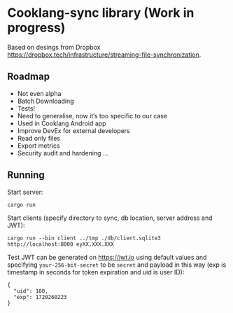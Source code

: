 # Cooklang-sync library (Work in progress)

Based on desings from Dropbox https://dropbox.tech/infrastructure/streaming-file-synchronization.

## Roadmap

- Not even alpha
- Batch Downloading
- Tests!
- Need to generalise, now it’s too specific to our case
- Used in Cooklang Android app
- Improve DevEx for external developers
- Read only files
- Export metrics
- Security audit and hardening
…

## Running

Start server:

    cargo run


Start clients (specify directory to sync, db location, server address and JWT):

    cargo run --bin client ../tmp ./db/client.sqlite3 http://localhost:8000 eyXX.XXX.XXX

Test JWT can be generated on https://jwt.io using default values and specifying `your-256-bit-secret` to be `secret` and payload in this way (exp is timestamp in seconds for token expiration and uid is user ID):

    {
      "uid": 100,
      "exp": 1720260223
    }

